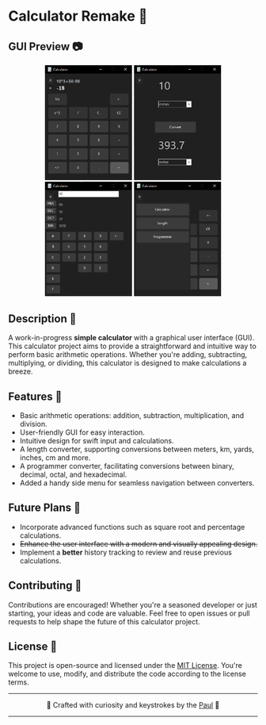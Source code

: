 # Calculator Remake 🧮

## GUI Preview 📷

<div align="center">
  <img src="https://raw.githubusercontent.com/pyratu/CalculatorGUI/main/img/Calculator.png" alt="Image 1" width="35%">
  <img src="https://raw.githubusercontent.com/pyratu/CalculatorGUI/main/img/Length.png" alt="Image 2" width="35%">
  <img src="https://raw.githubusercontent.com/pyratu/CalculatorGUI/main/img/Programmer.png" alt="Image 3" width="35%">
  <img src="https://raw.githubusercontent.com/pyratu/CalculatorGUI/main/img/sideMenu.png" alt="Image 4" width="35%">
  

</div>

## Description 📜

A work-in-progress **simple calculator** with a graphical user interface (GUI). This calculator project aims to provide a straightforward and intuitive way to perform basic arithmetic operations. Whether you're adding, subtracting, multiplying, or dividing, this calculator is designed to make calculations a breeze.

## Features 🚀

- Basic arithmetic operations: addition, subtraction, multiplication, and division.
- User-friendly GUI for easy interaction.
- Intuitive design for swift input and calculations.
- A length converter, supporting conversions between meters, km, yards, inches, cm and more.
- A programmer converter, facilitating conversions between binary, decimal, octal, and hexadecimal.
- Added a handy side menu for seamless navigation between converters.

## Future Plans 🌟

- Incorporate advanced functions such as square root and percentage calculations.
- ~~Enhance the user interface with a modern and visually appealing design.~~
- Implement a **better** history tracking to review and reuse previous calculations.

## Contributing 🤝

Contributions are encouraged! Whether you're a seasoned developer or just starting, your ideas and code are valuable. Feel free to open issues or pull requests to help shape the future of this calculator project.

## License 📄

This project is open-source and licensed under the [MIT License](LICENSE). You're welcome to use, modify, and distribute the code according to the license terms.

---

<div align="center">
  <p>🌟 Crafted with curiosity and keystrokes by the <a href="https://github.com/pyratu">Paul</a> 🌌</p>
</div>

---



